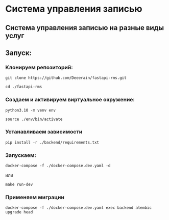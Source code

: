 <h1>Система управления записью</h1>

## Система управления записью на разные виды услуг

## Запуск:

### Клонируем репозиторий:

`git clone https://github.com/Deeerain/fastapi-rms.git`

`cd ./fastapi-rms`

### Создаем и активируем виртуальное окружение:

`python3.10 -m venv env`

`source ./env/bin/activate`

### Устанавливаем зависимости

`pip install -r ./backend/requirements.txt`

### Запускаем:

`docker-compose -f ./docker-compose.dev.yaml -d`

или

`make run-dev`

### Применяем миграции

`docker-compose -f ./docker-compose.dev.yaml exec backend alembic upgrade head `